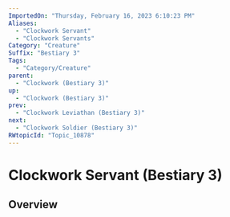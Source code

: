 ```yaml
---
ImportedOn: "Thursday, February 16, 2023 6:10:23 PM"
Aliases:
  - "Clockwork Servant"
  - "Clockwork Servants"
Category: "Creature"
Suffix: "Bestiary 3"
Tags:
  - "Category/Creature"
parent:
  - "Clockwork (Bestiary 3)"
up:
  - "Clockwork (Bestiary 3)"
prev:
  - "Clockwork Leviathan (Bestiary 3)"
next:
  - "Clockwork Soldier (Bestiary 3)"
RWtopicId: "Topic_10878"
---
```

# Clockwork Servant (Bestiary 3)
## Overview
